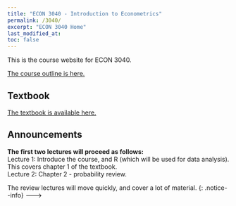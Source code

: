 ```yaml
---
title: "ECON 3040 - Introduction to Econometrics"
permalink: /3040/
excerpt: "ECON 3040 Home"
last_modified_at:
toc: false
---
```


This is the course website for ECON 3040.

[The course outline is here.](https://rtgodwin.com/3040/outline)

<!--- **The final** is on April 18th, 1:30pm, in University College Great Hall. Bring a calculator, pens/pencils, and your student ID.
{: .notice--danger}

[The formula sheet for the final is available here.](https://rtgodwin.com/3040/exams/formula.pdf) I will provide you with this formula sheet at the exam.
{: .notice--info}

**The fourth (and final) assignment** is due on April 12th. The answer key will be released on the 15th. After that, I will not be able to accept late assignments.
{: .notice--danger}
--->
## Textbook
[The textbook is available here.](https://rtgodwin.com/introeconometrics.pdf)

## Announcements

<!---The TA, Adefikunola Adetoro, is holding weekly office hours from 10:00 - 11:00 am on Tuesdays and Thursdays. [Here is the Microsoft Teams link to join the office hour.](https://teams.microsoft.com/l/meetup-join/19%3ameeting_ZmNiMDU0NTItODQ5ZS00MWU5LTk1NmUtMWMyMzA4ODIwODQ1%40thread.v2/0?context=%7b%22Tid%22%3a%224f80dd0b-338c-4e4c-8a14-90446962f7b8%22%2c%22Oid%22%3a%2254b69181-75bc-47eb-b526-ac70e8a437c3%22%7d)

Here is the R code I used in class on Sept. 24:

```r
# Load the data
mydata <- read.csv("https://rtgodwin.com/data/vidsales.csv")

# Make a sub-sample
sub <- subset(mydata, mydata$Publisher == "Nintendo" | mydata$Publisher == "Microsoft Game Studios")

# Create a variable to choose colour in the scatterplot
sub$mycol <- "red"
sub$mycol[sub$Publisher == "Microsoft Game Studios"] <- "blue"

# Create scatterplot
plot(sub$Score, sub$Sales, col = sub$mycol)
```

 **The first assignment** is due on September 24th. You need to use RStudio. Do [computer lab 1](https://rtgodwin.com/3040/lab1/), watch the [video for computer lab 1](https://www.youtube.com/watch?v=CXToeZnajco), and make sure you can install and use RStudio well before September 24th.
{: .notice--danger}
--->


**The first two lectures will proceed as follows:**  
Lecture 1: Introduce the course, and R (which will be used for data analysis). This covers chapter 1 of the textbook.  
Lecture 2: Chapter 2 - probability review.  

The review lectures will move quickly, and cover a lot of material.
{: .notice--info}
--->



